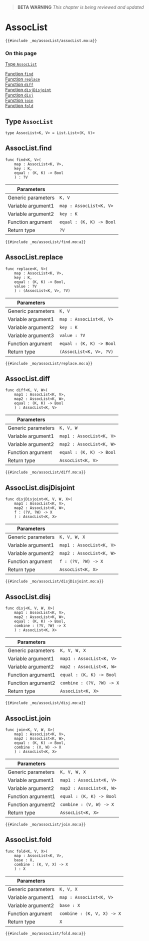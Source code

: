 > **BETA WARNING** _This chapter is being reviewed and updated_

# AssocList

```motoko, run
{{#include _mo/assocList/assocList.mo:a}}
```

### On this page

[Type `AssocList`](#type-assoclist)

[Function `find`](#assoclistfind)  
[Function `replace`](#assoclistreplace)  
[Function `diff`](#assoclistdiff)  
[Function `disjDisjoint`](#assoclistdisjdisjoint)  
[Function `disj`](#assoclistdisj)  
[Function `join`](#assoclistjoin)  
[Function `fold`](#assoclistfold)

## Type `AssocList`

```motoko
type AssocList<K, V> = List.List<(K, V)>
```

## AssocList.find

```motoko
func find<K, V>(
    map : AssocList<K, V>,
    key : K,
    equal : (K, K) -> Bool
    ) : ?V
```

| **Parameters**     |                          |
| ------------------ | ------------------------ |
| Generic parameters | `K, V`                   |
| Variable argument1 | `map : AssocList<K, V>`  |
| Variable argument2 | `key : K`                |
| Function argument  | `equal : (K, K) -> Bool` |
| Return type        | `?V`                     |

```motoko, run
{{#include _mo/assocList/find.mo:a}}
```

## AssocList.replace

```motoko
func replace<K, V>(
    map : AssocList<K, V>,
    key : K,
    equal : (K, K) -> Bool,
    value : ?V
    ) : (AssocList<K, V>, ?V)
```

| **Parameters**     |                          |
| ------------------ | ------------------------ |
| Generic parameters | `K, V`                   |
| Variable argument1 | `map : AssocList<K, V>`  |
| Variable argument2 | `key : K`                |
| Variable argument3 | `value : ?V`             |
| Function argument  | `equal : (K, K) -> Bool` |
| Return type        | `(AssocList<K, V>, ?V)`  |

```motoko, run
{{#include _mo/assocList/replace.mo:a}}
```

## AssocList.diff

```motoko
func diff<K, V, W>(
    map1 : AssocList<K, V>,
    map2 : AssocList<K, W>,
    equal : (K, K) -> Bool
    ) : AssocList<K, V>
```

| **Parameters**     |                          |
| ------------------ | ------------------------ |
| Generic parameters | `K, V, W`                |
| Variable argument1 | `map1 : AssocList<K, V>` |
| Variable argument2 | `map2 : AssocList<K, W>` |
| Function argument  | `equal : (K, K) -> Bool` |
| Return type        | `AssocList<K, V>`        |

```motoko, run
{{#include _mo/assocList/diff.mo:a}}
```

## AssocList.disjDisjoint

```motoko
func disjDisjoint<K, V, W, X>(
    map1 : AssocList<K, V>,
    map2 : AssocList<K, W>,
    f : (?V, ?W) -> X
    ) : AssocList<K, X>
```

| **Parameters**     |                          |
| ------------------ | ------------------------ |
| Generic parameters | `K, V, W, X`             |
| Variable argument1 | `map1 : AssocList<K, V>` |
| Variable argument2 | `map2 : AssocList<K, W>` |
| Function argument  | `f : (?V, ?W) -> X`      |
| Return type        | `AssocList<K, X>`        |

```motoko, run
{{#include _mo/assocList/disjDisjoint.mo:a}}
```

## AssocList.disj

```motoko
func disj<K, V, W, X>(
    map1 : AssocList<K, V>,
    map2 : AssocList<K, W>,
    equal : (K, K) -> Bool,
    combine : (?V, ?W) -> X
    ) : AssocList<K, X>
```

| **Parameters**     |                           |
| ------------------ | ------------------------- |
| Generic parameters | `K, V, W, X`              |
| Variable argument1 | `map1 : AssocList<K, V>`  |
| Variable argument2 | `map2 : AssocList<K, W>`  |
| Function argument1 | `equal : (K, K) -> Bool`  |
| Function argument2 | `combine : (?V, ?W) -> X` |
| Return type        | `AssocList<K, X>`         |

```motoko, run
{{#include _mo/assocList/disj.mo:a}}
```

## AssocList.join

```motoko
func join<K, V, W, X>(
    map1 : AssocList<K, V>,
    map2 : AssocList<K, W>,
    equal : (K, K) -> Bool,
    combine : (V, W) -> X
    ) : AssocList<K, X>
```

| **Parameters**     |                          |
| ------------------ | ------------------------ |
| Generic parameters | `K, V, W, X`             |
| Variable argument1 | `map1 : AssocList<K, V>` |
| Variable argument2 | `map2 : AssocList<K, W>` |
| Function argument1 | `equal : (K, K) -> Bool` |
| Function argument2 | `combine : (V, W) -> X`  |
| Return type        | `AssocList<K, X>`        |

```motoko, run
{{#include _mo/assocList/join.mo:a}}
```

## AssocList.fold

```motoko
func fold<K, V, X>(
    map : AssocList<K, V>,
    base : X,
    combine : (K, V, X) -> X
    ) : X
```

| **Parameters**     |                            |
| ------------------ | -------------------------- |
| Generic parameters | `K, V, X`                  |
| Variable argument1 | `map : AssocList<K, V>`    |
| Variable argument2 | `base : X`                 |
| Function argument  | `combine : (K, V, X) -> X` |
| Return type        | `X`                        |

```motoko, run
{{#include _mo/assocList/fold.mo:a}}
```
